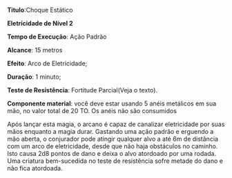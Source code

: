 **Titulo**:Choque Estático

**Eletrícidade de Nível 2**

**Tempo de Execução**: Ação Padrão

**Alcance**: 15 metros

**Efeito**: Arco de Eletrícidade;

**Duração**: 1 minuto;

**Teste de Resistência**: Fortitude Parcial(Veja o texto).

**Componente material**: você deve estar usando 5 anéis metálicos em sua mão, 
no valor total de 20 TO. Os anéis não 
são consumidos

Após lançar esta magia, o arcano é 
capaz de canalizar eletricidade por suas 
mãos enquanto a magia durar. Gastando 
uma ação padrão e erguendo a mão aberta, o conjurador pode atingir qualquer 
alvo a até 6m de distância com um arco 
de eletricidade, desde que não haja obstáculos no caminho. Isto causa 2d8 pontos de dano e deixa o alvo atordoado por 
uma rodada. Uma criatura bem-sucedida 
no teste de resistência sofre metade do 
dano e não fica atordoada.
